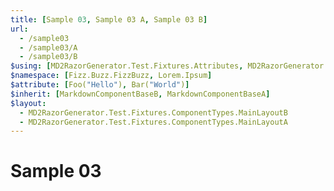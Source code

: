 ```yaml
---
title: [Sample 03, Sample 03 A, Sample 03 B]
url:
  - /sample03
  - /sample03/A
  - /sample03/B
$using: [MD2RazorGenerator.Test.Fixtures.Attributes, MD2RazorGenerator.Test.Fixtures.ComponentTypes]
$namespace: [Fizz.Buzz.FizzBuzz, Lorem.Ipsum]
$attribute: [Foo("Hello"), Bar("World")]
$inherit: [MarkdownComponentBaseB, MarkdownComponentBaseA]
$layout:
  - MD2RazorGenerator.Test.Fixtures.ComponentTypes.MainLayoutB
  - MD2RazorGenerator.Test.Fixtures.ComponentTypes.MainLayoutA
---
```


# Sample 03